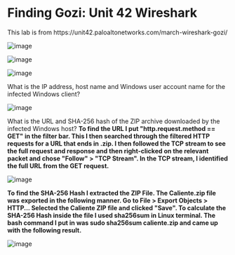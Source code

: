 <h1> Finding Gozi: Unit 42 Wireshark </h1>
This lab is from https://unit42.paloaltonetworks.com/march-wireshark-gozi/

![image](https://github.com/Ganburu/Cybersecurity-Portfolio/assets/162606791/a8cc426d-3979-4798-83ed-32175a8fb337)

![image](https://github.com/Ganburu/Cybersecurity-Portfolio/assets/162606791/baf41c84-c7c1-44da-953c-3f2452dbc12f)

![image](https://github.com/Ganburu/Cybersecurity-Portfolio/assets/162606791/269ea435-5129-4031-97b9-bbf913110ac3)

What is the IP address, host name and Windows user account name for the infected Windows client? 

![image](https://github.com/Ganburu/Cybersecurity-Portfolio/assets/162606791/1b6dcaf5-51be-4ea1-86ce-b64207c5c085)

What is the URL and SHA-256 hash of the ZIP archive downloaded by the infected Windows host? **To find the URL I put "http.request.method == GET" in the filter bar. This I then searched through the filtered HTTP requests for a URL that ends in .zip. I then followed the TCP stream to see the full request and response and then right-clicked on the relevant packet and chose "Follow" > "TCP Stream". In the TCP stream, I identified the full URL from the GET request.**

![image](https://github.com/Ganburu/Cybersecurity-Portfolio/assets/162606791/05a054ca-2dab-46d7-9b23-5662a5fe687e)

**To find the SHA-256 Hash I extracted the ZIP File. The Caliente.zip file was exported in the following manner.
Go to File > Export Objects > HTTP...
Selected the Caliente ZIP file and clicked "Save".
To calculate the SHA-256 Hash inside the file I used sha256sum in Linux terminal. The bash command I put in was sudo sha256sum caliente.zip and came up with the following result.**

![image](https://github.com/Ganburu/Cybersecurity-Portfolio/assets/162606791/64d1289e-c5a6-4d10-88cb-5f6d1938387c)

